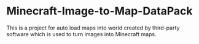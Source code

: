 # Minecraft-Image-to-Map-DataPack
This is a project for auto load maps into world created by third-party software which is used to turn images into Minecraft maps.
